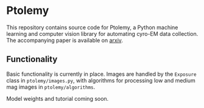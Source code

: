# Ptolemy
This repository contains source code for Ptolemy, a Python machine learning and computer vision library for automating cyro-EM data collection. The accompanying paper is available on [arxiv](https://arxiv.org/abs/2112.01534).

## Functionality
Basic functionality is currently in place. Images are handled by the `Exposure` class in `ptolemy/images.py`, with algorithms for processing low and medium mag images in `ptolemy/algorithms`. 

Model weights and tutorial coming soon. 
